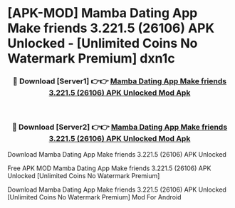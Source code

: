 # [APK-MOD] Mamba Dating App  Make friends 3.221.5 (26106) APK Unlocked - [Unlimited Coins No Watermark Premium] dxn1c



<div align="center">
<h3>🔴 Download [Server1] 👉👉 <a href="https://momento.my/?title=Mamba_Dating_App__Make_friends_3.221.5_(26106)_APK_Unlocked">Mamba Dating App  Make friends 3.221.5 (26106) APK Unlocked Mod Apk</a></h3><br>

<h3>🔴 Download [Server2] 👉👉 <a href="https://momento.my/?title=Mamba_Dating_App__Make_friends_3.221.5_(26106)_APK_Unlocked">Mamba Dating App  Make friends 3.221.5 (26106) APK Unlocked Mod Apk</a></h3>
</div>



Download Mamba Dating App  Make friends 3.221.5 (26106) APK Unlocked 

Free APK MOD Mamba Dating App  Make friends 3.221.5 (26106) APK Unlocked [Unlimited Coins No Watermark Premium]

Download Mamba Dating App  Make friends 3.221.5 (26106) APK Unlocked [Unlimited Coins No Watermark Premium] Mod For Android
